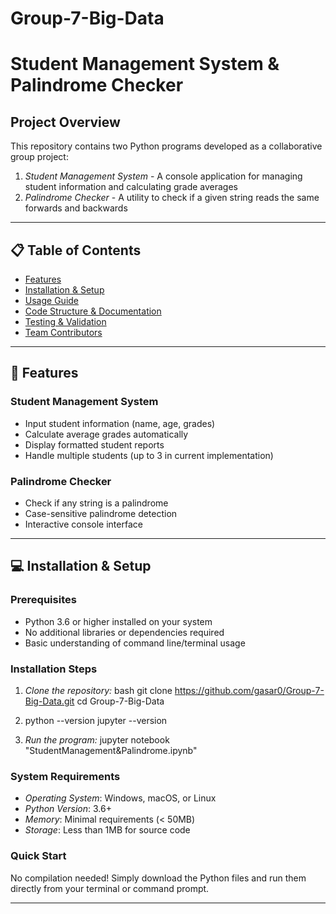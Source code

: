 # Group-7-Big-Data
# Student Management System & Palindrome Checker

## Project Overview
This repository contains two Python programs developed as a collaborative group project:
1. *Student Management System* - A console application for managing student information and calculating grade averages
2. *Palindrome Checker* - A utility to check if a given string reads the same forwards and backwards

---

## 📋 Table of Contents
- [Features](#features)
- [Installation & Setup](#installation--setup)
- [Usage Guide](#usage-guide)
- [Code Structure & Documentation](#code-structure--documentation)
- [Testing & Validation](#testing--validation)
- [Team Contributors](#team-contributors)

---

## 🚀 Features

### Student Management System
- Input student information (name, age, grades)
- Calculate average grades automatically
- Display formatted student reports
- Handle multiple students (up to 3 in current implementation)

### Palindrome Checker
- Check if any string is a palindrome
- Case-sensitive palindrome detection
- Interactive console interface

---

## 💻 Installation & Setup

### Prerequisites
- Python 3.6 or higher installed on your system
- No additional libraries or dependencies required
- Basic understanding of command line/terminal usage

### Installation Steps
1. *Clone the repository:*
   bash
   git clone https://github.com/gasar0/Group-7-Big-Data.git
   cd Group-7-Big-Data
   

2. python --version
   jupyter --version
   

3. *Run the program:*
   jupyter notebook "StudentManagement&Palindrome.ipynb"
   

### System Requirements
- *Operating System*: Windows, macOS, or Linux
- *Python Version*: 3.6+
- *Memory*: Minimal requirements (< 50MB)
- *Storage*: Less than 1MB for source code

### Quick Start
No compilation needed! Simply download the Python files and run them directly from your terminal or command prompt.

---
